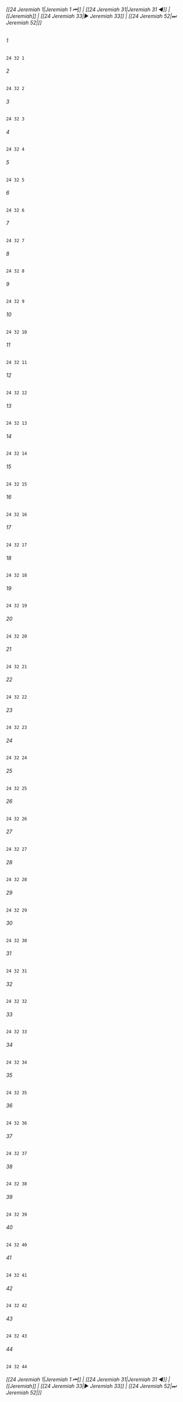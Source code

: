 
###### [[24 Jeremiah 1|Jeremiah 1 ⏮]] | [[24 Jeremiah 31|Jeremiah 31 ◀]] | [[Jeremiah]] | [[24 Jeremiah 33|▶ Jeremiah 33]] | [[24 Jeremiah 52|⏭ Jeremiah 52|]]

###### 1
``` verse
24 32 1 
```
###### 2
``` verse
24 32 2 
```
###### 3
``` verse
24 32 3 
```
###### 4
``` verse
24 32 4 
```
###### 5
``` verse
24 32 5 
```
###### 6
``` verse
24 32 6 
```
###### 7
``` verse
24 32 7 
```
###### 8
``` verse
24 32 8 
```
###### 9
``` verse
24 32 9 
```
###### 10
``` verse
24 32 10 
```
###### 11
``` verse
24 32 11 
```
###### 12
``` verse
24 32 12 
```
###### 13
``` verse
24 32 13 
```
###### 14
``` verse
24 32 14 
```
###### 15
``` verse
24 32 15 
```
###### 16
``` verse
24 32 16 
```
###### 17
``` verse
24 32 17 
```
###### 18
``` verse
24 32 18 
```
###### 19
``` verse
24 32 19 
```
###### 20
``` verse
24 32 20 
```
###### 21
``` verse
24 32 21 
```
###### 22
``` verse
24 32 22 
```
###### 23
``` verse
24 32 23 
```
###### 24
``` verse
24 32 24 
```
###### 25
``` verse
24 32 25 
```
###### 26
``` verse
24 32 26 
```
###### 27
``` verse
24 32 27 
```
###### 28
``` verse
24 32 28 
```
###### 29
``` verse
24 32 29 
```
###### 30
``` verse
24 32 30 
```
###### 31
``` verse
24 32 31 
```
###### 32
``` verse
24 32 32 
```
###### 33
``` verse
24 32 33 
```
###### 34
``` verse
24 32 34 
```
###### 35
``` verse
24 32 35 
```
###### 36
``` verse
24 32 36 
```
###### 37
``` verse
24 32 37 
```
###### 38
``` verse
24 32 38 
```
###### 39
``` verse
24 32 39 
```
###### 40
``` verse
24 32 40 
```
###### 41
``` verse
24 32 41 
```
###### 42
``` verse
24 32 42 
```
###### 43
``` verse
24 32 43 
```
###### 44
``` verse
24 32 44 
```

###### [[24 Jeremiah 1|Jeremiah 1 ⏮]] | [[24 Jeremiah 31|Jeremiah 31 ◀]] | [[Jeremiah]] | [[24 Jeremiah 33|▶ Jeremiah 33]] | [[24 Jeremiah 52|⏭ Jeremiah 52|]]

